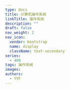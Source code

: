 ```yaml
---
type: docs
title: 计算机操作系统
linkTitle: 操作系统
description: ""
draft: false
nav_weight: 2
nav_icon:
  vendor: bootstrap
  name: display
  className: text-secondary
series:
  - 408
tags: 操作系统
images:
authors:
  - YYF
---
```

